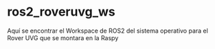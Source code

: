 # ros2_roveruvg_ws
 Aquí se encontrar el Workspace de ROS2 del sistema operativo para el Rover UVG  que se montara en la Raspy
